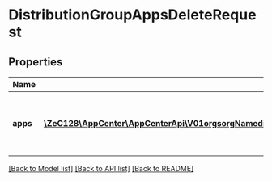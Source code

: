 # DistributionGroupAppsDeleteRequest

## Properties
Name | Type | Description | Notes
------------ | ------------- | ------------- | -------------
**apps** | [**\ZeC128\AppCenter\AppCenterApi\V01orgsorgNamedistributionGroupsdistributionGroupNameappsbulkDeleteApps[]**](V01orgsorgNamedistributionGroupsdistributionGroupNameappsbulkDeleteApps.md) | The list of apps to delete from the distribution group | [optional] 

[[Back to Model list]](../README.md#documentation-for-models) [[Back to API list]](../README.md#documentation-for-api-endpoints) [[Back to README]](../README.md)


